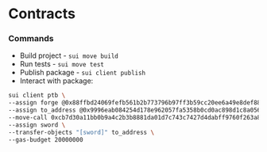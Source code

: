 # Contracts

### Commands

- Build project - `sui move build`
- Run tests - `sui move test`
- Publish package - `sui client publish`
- Interact with package:

```bash
sui client ptb \
--assign forge @0x88ffbd24069fefb561b2b773796b97ff3b59cc20ee6a49e8def88d2117d7cfc4 \
--assign to_address @0x9996eab084254d178e962057fa5358b0cd0ac898d1c8a056a5f07dd7aaec0b84 \
--move-call 0xcb7d30a11bb0b9a4c2b3b8881da01d7c743c7427d4dabff9760f263a8723e308::example::sword_create 3 3 \
--assign sword \
--transfer-objects "[sword]" to_address \
--gas-budget 20000000
```
